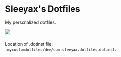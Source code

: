 # Sleeyax's Dotfiles
My personalized dotfiles.

<a href="https://mylinuxforwork.github.io/dotfiles-installer/" target="_blank"><img src="https://mylinuxforwork.github.io/dotfiles-installer/dotfiles-installer-badge.png" style="border:0;margin-bottom:10px"></a>

Location of .dotinst file: `.mycustomdotfiles/dev/com.sleeyax.dotfiles.dotinst`. 
